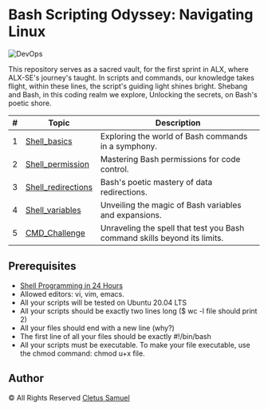# Bash Scripting Odyssey: Navigating Linux

![DevOps](https://vegastack.com/tutorials/content/images/2022/02/Bash-Shebang.png)

This repository serves as a sacred vault,
for the first sprint in ALX, where ALX-SE's journey's taught.
In scripts and commands, our knowledge takes flight,
within these lines, the script's guiding light shines bright.
Shebang and Bash, in this coding realm we explore,
Unlocking the secrets, on Bash's poetic shore.

| #  | Topic                                      | Description                                            |
| -- | ------------------------------------------ | ------------------------------------------------------ |
| 1  | [Shell_basics](./0x00-shell_basics)        | Exploring the world of Bash commands in a symphony.   |
| 2  | [Shell_permission](./0x01-shell_permissions)        | Mastering Bash permissions for code control.        |
| 3  | [Shell_redirections](./0x02-shell_redirections)        | Bash's poetic mastery of data redirections.        |
| 4  | [Shell_variables](./0x03-shell_variables_expansions)        | Unveiling the magic of Bash variables and expansions.|
| 5  | [CMD_Challenge](./command_line_for_the_win/)        | Unraveling the spell that test you Bash command skills beyond its limits.|

## Prerequisites

- [Shell Programming in 24 Hours](https://www.pdfdrive.com/shell-programming-in-24-hourspdf-e26943388.html)
- Allowed editors: vi, vim, emacs.
- All your scripts will be tested on Ubuntu 20.04 LTS
- All your scripts should be exactly two lines long ($ wc -l file should print 2)
- All your files should end with a new line (why?)
- The first line of all your files should be exactly #!/bin/bash
- All your scripts must be executable. To make your file executable, use the chmod command: chmod u+x file.

## Author

&copy; All Rights Reserved [Cletus Samuel](https://cletsymedia.github.io/Prof-Portfolio/)
